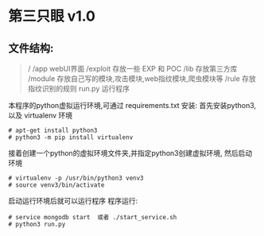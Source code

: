 # 第三只眼 v1.0

## 文件结构:
>/
    /app  webUI界面
    /exploit 存放一些 EXP 和 POC
    /lib  存放第三方库
    /module 存放自己写的模块,攻击模块,web指纹模块,爬虫模块等
    /rule   存放指纹识别的规则
    run.py 运行程序

本程序的python虚拟运行环境,可通过 requirements.txt 安装:
首先安装python3,以及 virtualenv 环境

```
# apt-get install python3
# python3 -m pip install virtualenv
```
    
接着创建一个python的虚拟环境文件夹,并指定python3创建虚拟环境,
然后启动环境
```
# virtualenv -p /usr/bin/python3 venv3
# source venv3/bin/activate
```

启动运行环境后就可以运行程序
程序运行:
```
# service mongodb start  或者 ./start_service.sh
# python3 run.py
```



